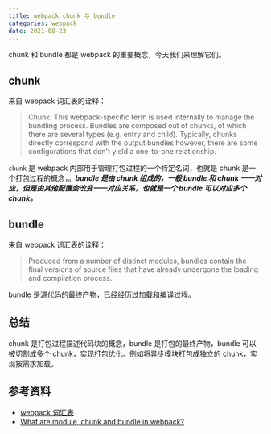 ```yaml
---
title: webpack chunk 与 bundle
categories: webpack
date: 2021-08-23
---
```


chunk 和 bundle 都是 webpack 的重要概念，今天我们来理解它们。

<!-- more -->

## chunk

来自 webpack 词汇表的诠释：

> Chunk: This webpack-specific term is used internally to manage the bundling process. Bundles are composed out of chunks, of which there are several types (e.g. entry and child). Typically, chunks directly correspond with the output bundles however, there are some configurations that don't yield a one-to-one relationship.

`chunk` 是 webpack 内部用于管理打包过程的一个特定名词，也就是 chunk 是一个打包过程的概念，。**_bundle 是由 chunk 组成的，一般 bundle 和 chunk 一一对应，但是由其他配置会改变一一对应关系，也就是一个 bundle 可以对应多个 chunk。_**

## bundle

来自 webpack 词汇表的诠释：

> Produced from a number of distinct modules, bundles contain the final versions of source files that have already undergone the loading and compilation process.

bundle 是源代码的最终产物，已经经历过加载和编译过程。

## 总结

chunk 是打包过程描述代码块的概念，bundle 是打包的最终产物，bundle 可以被切割成多个 chunk，实现打包优化。例如将异步模块打包成独立的 chunk，实现按需求加载。

## 参考资料

- [webpack 词汇表](https://webpack.js.org/glossary/)
- [What are module, chunk and bundle in webpack?](https://stackoverflow.com/questions/42523436/what-are-module-chunk-and-bundle-in-webpack)
